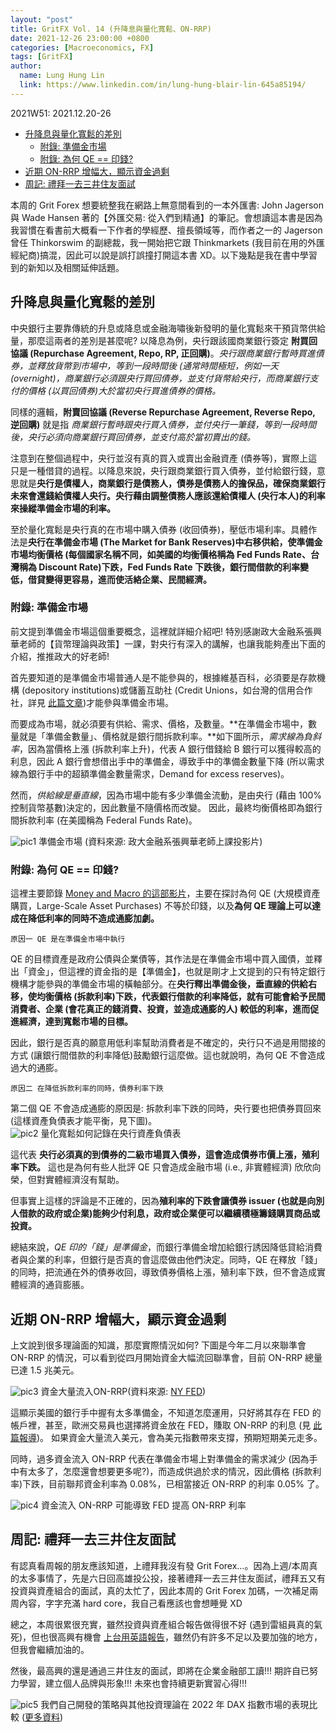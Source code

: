 ```yaml
---
layout: "post"
title: GritFX Vol. 14 (升降息與量化寬鬆、ON-RRP)
date: 2021-12-26 23:00:00 +0800
categories: [Macroeconomics, FX]
tags: [GritFX]
author:
  name: Lung Hung Lin
  link: https://www.linkedin.com/in/lung-hung-blair-lin-645a85194/ 
---
```

2021W51: 2021.12.20-26
- [升降息與量化寬鬆的差別](#升降息與量化寬鬆的差別)
  - [附錄: 準備金市場](#附錄-準備金市場)
  - [附錄: 為何 QE =\= 印錢?](#附錄-為何-qe--印錢)
- [近期 ON-RRP 增幅大，顯示資金過剩](#近期-on-rrp-增幅大顯示資金過剩)
- [周記: 禮拜一去三井住友面試](#周記-禮拜一去三井住友面試)
  
本周的 Grit Forex 想要統整我在網路上無意間看到的一本外匯書: John Jagerson 與 Wade Hansen 著的【外匯交易: 從入們到精通】的筆記。會想讀這本書是因為我習慣在看書前大概看一下作者的學經歷、擅長領域等，而作者之一的 Jagerson 曾任 Thinkorswim 的副總裁，我一開始把它跟 Thinkmarkets (我目前在用的外匯經紀商)搞混，因此可以說是誤打誤撞打開這本書 XD。以下幾點是我在書中學習到的新知以及相關延伸話題。  

## 升降息與量化寬鬆的差別
中央銀行主要靠傳統的升息或降息或金融海嘯後新發明的量化寬鬆來干預貨幣供給量，那麼這兩者的差別是甚麼呢? 
以降息為例，央行跟該國商業銀行簽定 **附買回協議 (Repurchase Agreement, Repo, RP, 正回購)**。_央行跟商業銀行暫時買進債券，並釋放貨幣到市場中，等到一段時間後 (通常時間極短，例如一天 (overnight)，商業銀行必須跟央行買回債券，並支付貨幣給央行，而商業銀行支付的價格 (以買回債券)大於當初央行買進債券的價格。_

同樣的邏輯，**附賣回協議 (Reverse Repurchase Agreement, Reverse Repo, 逆回購)** 就是指 _商業銀行暫時跟央行買入債券，並付央行一筆錢，等到一段時間後，央行必須向商業銀行買回債券，並支付高於當初賣出的錢。_

注意到在整個過程中，央行並沒有真的買入或賣出金融資產 (債券等)，實際上這只是一種借貸的過程。以降息來說，央行跟商業銀行買入債券，並付給銀行錢，意思就是**央行是債權人，商業銀行是債務人，債券是債務人的擔保品，確保商業銀行未來會還錢給債權人央行。央行藉由調整債務人應該還給債權人 (央行本人)的利率來操縱準備金市場的利率。**

至於量化寬鬆是央行真的在市場中購入債券 (收回債券)，壓低市場利率。具體作法是**央行在準備金市場 (The Market for Bank Reserves)中右移供給，使準備金市場均衡價格 (每個國家名稱不同，如美國的均衡價格稱為 Fed Funds Rate、台灣稱為 Discount Rate)下跌，Fed Funds Rate 下跌後，銀行間借款的利率變低，借貸變得更容易，進而使活絡企業、民間經濟。**

### 附錄: 準備金市場
前文提到準備金市場這個重要概念，這裡就詳細介紹吧! 特別感謝政大金融系張興華老師的【貨幣理論與政策】一課，對央行有深入的講解，也讓我能夠產出下面的介紹，推推政大的好老師!  

首先要知道的是準備金市場普通人是不能參與的，根據維基百科，必須要是存款機構 (depository institutions)或儲蓄互助社 (Credit Unions，如台灣的信用合作社，詳見 [此篇文章](https://www.learnenglishwithwill.com/credit-union-meaning-fuction-intro-chinese-translation/))才能參與準備金市場。  

而要成為市場，就必須要有供給、需求、價格，及數量。**在準備金市場中，數量就是「準備金數量」、價格就是銀行間拆款利率。**如下圖所示，_需求線為負斜率_，因為當價格上漲 (拆款利率上升)，代表 A 銀行借錢給 B 銀行可以獲得較高的利息，因此 A 銀行會想借出手中的準備金，導致手中的準備金數量下降 (所以需求線為銀行手中的超額準備金數量需求，Demand for excess reserves)。  

然而，_供給線是垂直線_，因為市場中能有多少準備金流動，是由央行 (藉由 100% 控制貨幣基數)決定的，因此數量不隨價格而改變。
因此，最終均衡價格即為銀行間拆款利率 (在美國稱為 Federal Funds Rate)。

![pic1](https://lh3.googleusercontent.com/pw/AM-JKLVrt56BG6_3YYKKQ7WMR7rYkxeEp1rrGF1mgmkuykBufyVrY6AOm_tTroRSw0a8QgyrHXMWWzOE6Gux2IawiGonSKnbGEInccB0Nhn8hDiH2d9T78iBPAPTuzCHDniv8lIfNwKeS0pny1-0_EDGtvhX=w891-h661-no?authuser=0)
準備金市場 (資料來源: 政大金融系張興華老師上課投影片)

### 附錄: 為何 QE =\= 印錢?
這裡主要節錄 [Money and Macro 的這部影片](https://www.youtube.com/watch?v=ZbqtpKk6iC8)，主要在探討為何 QE (大規模資產購買，Large-Scale Asset Purchases) 不等於印錢，以及**為何 QE 理論上可以達成在降低利率的同時不造成通膨加劇。**

```原因一 QE 是在準備金市場中執行```  

QE 的目標資產是政府公債與企業債等，其作法是在準備金市場中買入國債，並釋出「資金」，但這裡的資金指的是【準備金】，也就是剛才上文提到的只有特定銀行機構才能參與的準備金市場的橫軸部分。在**央行釋出準備金後，垂直線的供給右移，使均衡價格 (拆款利率)下跌，代表銀行借款的利率降低，就有可能會給予民間消費者、企業 (會花真正的錢消費、投資，並造成通膨的人) 較低的利率，進而促進經濟，達到寬鬆市場的目標。**  

因此，銀行是否真的願意用低利率幫助消費者是不確定的，央行只不過是用間接的方式 (讓銀行間借款的利率降低)鼓勵銀行這麼做。這也就說明，為何 QE 不會造成過大的通膨。

```原因二 在降低拆款利率的同時，債券利率下跌```  

第二個 QE 不會造成通膨的原因是: 拆款利率下跌的同時，央行要也把債券買回來 (這樣資產負債表才能平衡，見下圖)。  
![pic2](https://lh3.googleusercontent.com/pw/AM-JKLVFLaSVxRLcC98XB92EK5ULIW4barw2AFyTG_FlM4H72SYk_2sWNQALDYHS8bZ8Rh0tJ8VM1tD0F5iJ3VYsFsaJVF6gzoEe3nr2ozw1CEhmm2itJGKL-bjE3fH0kVyEEo4azP8RNM0ijsGAljTE5Vyg=w1350-h619-no?authuser=0)
量化寬鬆如何記錄在央行資產負債表

這代表 __央行必須真的到債券的二級市場買入債券，這會造成債券市價上漲，殖利率下跌。__
這也是為何有些人批評 QE 只會造成金融市場 (i.e., 非實體經濟) 欣欣向榮，但對實體經濟沒有幫助。  

但事實上這樣的評論是不正確的，因為**殖利率的下跌會讓債券 issuer (也就是向別人借款的政府或企業)能夠少付利息，政府或企業便可以繼續積極籌錢購買商品或投資。**

總結來說，_QE 印的「錢」是準備金_，而銀行準備金增加給銀行誘因降低貸給消費者與企業的利率，但銀行是否真的會這麼做由他們決定。同時，QE 在釋放「錢」的同時，把流通在外的債券收回，導致債券價格上漲，殖利率下跌，但不會造成實體經濟的通貨膨脹。

## 近期 ON-RRP 增幅大，顯示資金過剩
上文說到很多理論面的知識，那麼實際情況如何? 下圖是今年二月以來聯準會 ON-RRP 的情況，可以看到從四月開始資金大幅流回聯準會，目前 ON-RRP 總量已達 1.5 兆美元。  

![pic3](https://lh3.googleusercontent.com/pw/AM-JKLVVrvy47hTkjvWskaz_uuO0b4ZSBLdOS-ySSx7VhirxxQlMKvnjAbQKkCSCtl9IqBwSxAEdg3dcuR_nVe32H5SDnZTzg_ZquH92zfqEfu8S5VQ1Vpko9ve2sjGPYB3_IoYaimwkbHoQYY4Aun00Y-Ht=w1483-h557-no?authuser=0)
資金大量流入ON-RRP(資料來源: [NY FED](https://www.newyorkfed.org/markets/data-hub))

這顯示美國的銀行手中握有太多準備金，不知道怎麼運用，只好將其存在 FED 的帳戶裡，甚至，歐洲交易員也選擇將資金放在 FED，賺取 ON-RRP 的利息 (見 [此篇報導](https://tw.stock.yahoo.com/news/%E5%9C%8B%E9%9A%9B%E9%87%91%E8%9E%8D-%E6%AD%90%E5%85%83%E5%8D%80%E7%8F%BE%E9%87%91%E9%81%8E%E5%89%A9-%E7%BE%8E%E5%85%83%E8%B5%B0%E5%BC%B7%E8%87%B3%E5%B0%91%E5%88%B0%E5%B9%B4%E5%BA%95-084308830.html))。
如果資金大量流入美元，會為美元指數帶來支撐，預期短期美元走多。  

同時，過多資金流入 ON-RRP 代表在準備金市場上對準備金的需求減少 (因為手中有太多了，怎麼還會想要更多呢?)，而造成供過於求的情況，因此價格 (拆款利率)下跌，目前聯邦資金利率為 0.08%，已相當接近 ON-RRP 的利率 0.05% 了。

![pic4](https://lh3.googleusercontent.com/pw/AM-JKLVN-JU5N0NEAhhQ2WezZYGe8VGL3rvJmr8pQKcE0uyOYV5OKycbxBGEfMpMafexUYEuPyrWPI8ma8RkR1LL7mAl5Oe-H0H50pwdz-eSh8OvKx3_kkhtUTzhmFpnYp4Z8xZirJxJgNJAqZfK_h44Zgg1=w1350-h619-no?authuser=0)
資金流入 ON-RRP 可能導致 FED 提高 ON-RRP 利率

## 周記: 禮拜一去三井住友面試

有認真看周報的朋友應該知道，上禮拜我沒有發 Grit Forex…。因為上週/本周真的太多事情了，先是六日回高雄投公投，接著禮拜一去三井住友面試，禮拜五又有投資與資產組合的面試，真的太忙了，因此本周的 Grit Forex 加碼，一次補足兩周內容，字字充滿 hard core，我自己看應該也會想睡覺 XD  

總之，本周很累很充實，雖然投資與資產組合報告做得很不好 (遇到雷組員真的氣死)，但也很高興有機會 [上台用英語報告](https://www.youtube.com/watch?v=kZV8znkFHaI)，雖然仍有許多不足以及要加強的地方，但我會繼續加油的。  

然後，最高興的還是通過三井住友的面試，即將在企業金融部工讀!!! 期許自已努力學習，建立個人品牌與形象!!! 未來也會持續更新實習心得!!!

![pic5](https://lh3.googleusercontent.com/pw/AM-JKLVFhLiY9pUQZDkCtur-NJuUjAr6rEXOb5IvXq9YN6fKdvSx3Nb5DwQFshcx6prALUJyql0gdQZmjaY0zXCbSZREnlAyjoNf_ry8sEL8my66XAT4VjjcMrHUKRA7LpZNMkEAh_jlWsXDPdHu9jJEI16h=w874-h574-no?authuser=0)
我們自己開發的策略與其他投資理論在 2022 年 DAX 指數市場的表現比較 ([更多資料](https://github.com/LLH07/InvestnPortfolio))